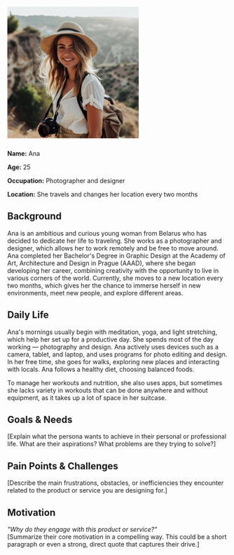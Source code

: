 # <img src="Ana.jpg" alt="Ana" width="300"/>
**Name:** Ana

**Age:** 25 

**Occupation:** Photographer and designer

**Location:** She travels and changes her location every two months 

## Background  

Ana is an ambitious and curious young woman from Belarus who has decided to dedicate her life to traveling. She works as a photographer and designer, which allows her to work remotely and be free to move around. Ana completed her Bachelor's Degree in Graphic Design at the Academy of Art, Architecture and Design in Prague (AAAD), where she began developing her career, combining creativity with the opportunity to live in various corners of the world. Currently, she moves to a new location every two months, which gives her the chance to immerse herself in new environments, meet new people, and explore different areas.
## Daily Life  
Ana's mornings usually begin with meditation, yoga, and light stretching, which help her set up for a productive day. She spends most of the day working — photography and design. Ana actively uses devices such as a camera, tablet, and laptop, and uses programs for photo editing and design. In her free time, she goes for walks, exploring new places and interacting with locals. Ana follows a healthy diet, choosing balanced foods. 

To manage her workouts and nutrition, she also uses apps, but sometimes she lacks variety in workouts that can be done anywhere and without equipment, as it takes up a lot of space in her suitcase.

## Goals & Needs  
[Explain what the persona wants to achieve in their personal or professional life. What are their aspirations? What problems are they trying to solve?]  

## Pain Points & Challenges  
[Describe the main frustrations, obstacles, or inefficiencies they encounter related to the product or service you are designing for.]  

## Motivation  
*"Why do they engage with this product or service?"*  
[Summarize their core motivation in a compelling way. This could be a short paragraph or even a strong, direct quote that captures their drive.]  
